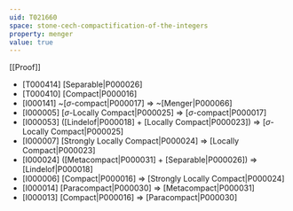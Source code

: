 ```yaml
---
uid: T021660
space: stone-cech-compactification-of-the-integers
property: menger
value: true
---
```

[[Proof]]

* [T000414] [Separable|P000026]
* [T000410] [Compact|P000016]
* [I000141] ~[$\sigma$-compact|P000017] => ~[Menger|P000066]
* [I000005] [$\sigma$-Locally Compact|P000025] => [$\sigma$-compact|P000017]
* [I000053] ([Lindelof|P000018] + [Locally Compact|P000023]) => [$\sigma$-Locally Compact|P000025]
* [I000007] [Strongly Locally Compact|P000024] => [Locally Compact|P000023]
* [I000024] ([Metacompact|P000031] + [Separable|P000026]) => [Lindelof|P000018]
* [I000006] [Compact|P000016] => [Strongly Locally Compact|P000024]
* [I000014] [Paracompact|P000030] => [Metacompact|P000031]
* [I000013] [Compact|P000016] => [Paracompact|P000030]

